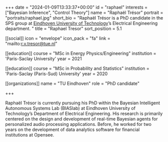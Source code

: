+++
date = "2024-01-09T13:33:37+00:00"
id = "raphael"
interests = ["Bayesian Inference", "Control Theory"]
name = "Raphaël Trésor"
portrait = "portraits/raphael.jpg"
short_bio = "Raphaël Trésor is a PhD candidate in the SPS group at [Eindhoven University of Technology](https://www.tue.nl/en/)’s Electrical Engineering department. "
title = "Raphael Tresor"
sort_position = 5.1

[[social]]
    icon = "envelope"
    icon_pack = "fa"
    link = "mailto:r.v.tresor@tue.nl"

[[education]]
    course = "MSc in Energy Physics/Engineering"
    institution = 'Paris-Saclay University'
    year = 2021

[[education]]
    course = "MSc in Probability and Statistics"
    institution = 'Paris-Saclay (Paris-Sud) University'
    year = 2020

[[organizations]]
    name = "TU Eindhoven"
    role = "PhD candidate"

+++

 Rapha&euml;l Tr&eacute;sor is currently pursuing his PhD within the Bayesian Intelligent Autonomous Systems Lab (BIASlab) at Eindhoven University of Technology’s Department of Electrical Engineering. His research is primarily centered on the design and development of real-time Bayesian agents for personalized audio processing applications. Before, he worked for two years on the development of data analytics software for financial institutions at Opensee.
